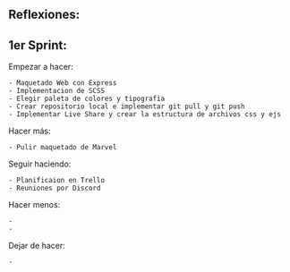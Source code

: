 ## Reflexiones:

## 1er Sprint:

  Empezar a hacer:
    
    - Maquetado Web con Express
    - Implementacion de SCSS
    - Elegir paleta de colores y tipografia
    - Crear repositorio local e implementar git pull y git push
    - Implementar Live Share y crear la estructura de archivos css y ejs
  
  Hacer más:
    
    - Pulir maquetado de Marvel
  
  Seguir haciendo:
    
    - Planificaion en Trello
    - Reuniones por Discord
    
  Hacer menos:
  
    - 
    -
  
  Dejar de hacer:
  
    - 
